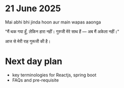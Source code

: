 # 21 June 2025

Mai abhi bhi jinda hoon aur main wapas aaonga


"मैं थक गया हूँ, लेकिन हारा नहीं।
गुरुजी मेरे साथ हैं — अब मैं अकेला नहीं।"

आज से मेरी राह गुरूजी की है।


# Next day plan 
- key terminologies for Reactjs, spring boot 
- FAQs and pre-requisite 
